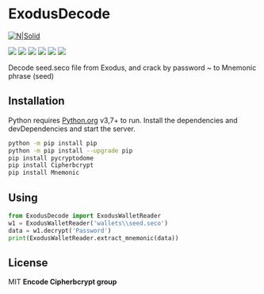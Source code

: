 # ExodusDecode
[![N|Solid](https://cldup.com/dTxpPi9lDf.thumb.png)](https://nodesource.com/products/nsolid)

![](https://img.shields.io/github/stars/pandao/editor.md.svg) ![](https://img.shields.io/github/forks/pandao/editor.md.svg) ![](https://img.shields.io/github/tag/pandao/editor.md.svg) ![](https://img.shields.io/github/release/pandao/editor.md.svg) ![](https://img.shields.io/github/issues/pandao/editor.md.svg) ![](https://img.shields.io/bower/v/editor.md.svg)

Decode seed.seco file from Exodus, and crack by password ~ to Mnemonic phrase (seed)

## Installation
Python requires [Python.org](https://www.python.org/) v3,7+ to run.
Install the dependencies and devDependencies and start the server.
```sh
python -m pip install pip
python -m pip install --upgrade pip
pip install pycryptodome
pip install Cipherbcrypt
pip install Mnemonic
```
## Using

```Python
from ExodusDecode import ExodusWalletReader
w1 = ExodusWalletReader('wallets\\seed.seco')
data = w1.decrypt('Password')
print(ExodusWalletReader.extract_mnemonic(data))

```

## License
MIT
**Encode Cipherbcrypt group**